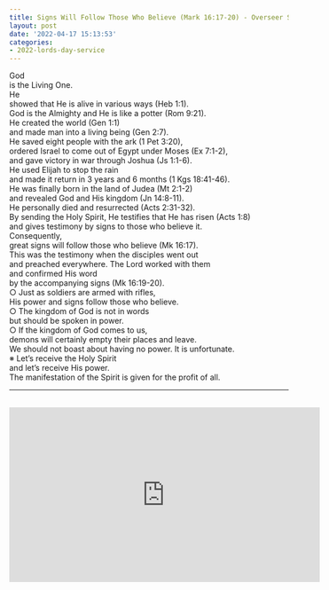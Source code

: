 ```yaml
---
title: Signs Will Follow Those Who Believe (Mark 16:17-20) - Overseer Sung-Hyun Kim
layout: post
date: '2022-04-17 15:13:53'
categories:
- 2022-lords-day-service
---
```


God  <br>
is the Living One.  <br>
He <br>
showed that He is alive in various ways (Heb 1:1). <br>
God is the Almighty and He is like a potter (Rom 9:21). <br>
He created the world (Gen 1:1) <br>
and made man into a living being (Gen 2:7). <br>
He saved eight people with the ark (1 Pet 3:20), <br>
ordered Israel to come out of Egypt under Moses (Ex 7:1-2), <br>
and gave victory in war through Joshua (Js 1:1-6). <br>
He used Elijah to stop the rain <br>
and made it return in 3 years and 6 months (1 Kgs 18:41-46). <br>
He was finally born in the land of Judea (Mt 2:1-2) <br>
and revealed God and His kingdom (Jn 14:8-11). <br>
He personally died and resurrected (Acts 2:31-32). <br>
By sending the Holy Spirit, He testifies that He has risen (Acts 1:8) <br>
and gives testimony by signs to those who believe it. <br>
Consequently, <br>
great signs will follow those who believe (Mk 16:17). <br>
This was the testimony when the disciples went out <br>
and preached everywhere. The Lord worked with them <br>
and confirmed His word <br>
by the accompanying signs (Mk 16:19-20). <br>
○ Just as soldiers are armed with rifles, <br>
His power and signs follow those who believe. <br>
○ The kingdom of God is not in words <br>
but should be spoken in power. <br>
○ If the kingdom of God comes to us, <br>
demons will certainly empty their places and leave. <br>
We should not boast about having no power. It is unfortunate. <br>
※ Let’s receive the Holy Spirit <br>
and let’s receive His power. <br>
The manifestation of the Spirit is given for the profit of all. <br>

***
<br>

<iframe width="560" height="315" src="https://www.youtube.com/embed/J3jMX5SN_jw" title="YouTube video player" frameborder="0" allow="accelerometer; autoplay; clipboard-write; encrypted-media; gyroscope; picture-in-picture" allowfullscreen></iframe>
